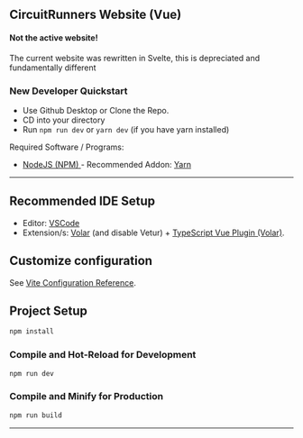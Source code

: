 ## CircuitRunners Website (Vue)

#### Not the active website!

The current website was rewritten in Svelte, this is depreciated and fundamentally different

### New Developer Quickstart

- Use Github Desktop or Clone the Repo.
- CD into your directory
- Run `npm run dev` or `yarn dev` (if you have yarn installed)

Required Software / Programs:
- [NodeJS (NPM) ](https://nodejs.dev/en/download) - Recommended Addon: [Yarn](https://yarnpkg.com/getting-started/install)


---

## Recommended IDE Setup

- Editor: [VSCode](https://code.visualstudio.com/)
- Extension/s: [Volar](https://marketplace.visualstudio.com/items?itemName=johnsoncodehk.volar) (and disable Vetur) + [TypeScript Vue Plugin (Volar)](https://marketplace.visualstudio.com/items?itemName=johnsoncodehk.vscode-typescript-vue-plugin).

## Customize configuration

See [Vite Configuration Reference](https://vitejs.dev/config/).

## Project Setup

```sh
npm install
```

### Compile and Hot-Reload for Development

```sh
npm run dev
```

### Compile and Minify for Production

```sh
npm run build
```

---
